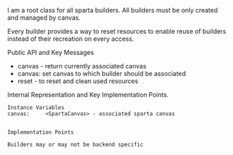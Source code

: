 I am a root class for all sparta builders.
All builders must be only created and managed by canvas.

Every builder provides a way to reset resources to enable reuse of builders instead of their recreation on every access.

Public API and Key Messages

- canvas - return currently associated canvas 
- canvas: set canvas to which builder should be associated
- reset - to reset and clean used resources

Internal Representation and Key Implementation Points.

    Instance Variables
	canvas:		<SpartaCanvas> - associated sparta canvas


    Implementation Points

	Builders may or may not be backend specific